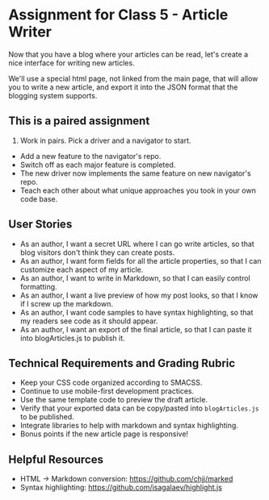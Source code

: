 # Assignment for Class 5 - Article Writer

Now that you have a blog where your articles can be read, let's create a nice interface for writing new articles.

We'll use a special html page, not linked from the main page, that will allow you to write a new article, and export it into the JSON format that the blogging system supports.

## This is a paired assignment
1. Work in pairs. Pick a driver and a navigator to start.
- Add a new feature to the navigator's repo.
- Switch off as each major feature is completed.
- The new driver now implements the same feature on new navigator's repo.
- Teach each other about what unique approaches you took in your own code base.

## User Stories
 - As an author, I want a secret URL where I can go write articles, so that blog visitors don't think they can create posts.
 - As an author, I want form fields for all the article properties, so that I can customize each aspect of my article.
 - As an author, I want to write in Markdown, so that I can easily control formatting.
 - As an author, I want a live preview of how my post looks, so that I know if I screw up the markdown.
 - As an author, I want code samples to have syntax highlighting, so that my readers see code as it should appear.
 - As an author, I want an export of the final article, so that I can paste it into blogArticles.js to publish it.


## Technical Requirements and Grading Rubric
 - Keep your CSS code organized according to SMACSS.
 - Continue to use mobile-first development practices.
 - Use the same template code to preview the draft article.
 - Verify that your exported data can be copy/pasted into `blogArticles.js` to be published.
 - Integrate libraries to help with markdown and syntax highlighting.
 - Bonus points if the new article page is responsive!

## Helpful Resources
 - HTML -> Markdown conversion: https://github.com/chjj/marked
 - Syntax highlighting: https://github.com/isagalaev/highlight.js
